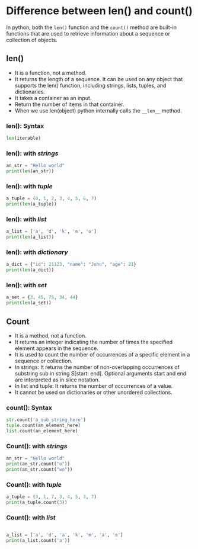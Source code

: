 # Difference between len() and count()

In python, both the `len()` function and the `count()` method are built-in functions that are used to retrieve information about a sequence or collection of objects.

## len()

- It is a function, not a method.
- It returns the length of a sequence. It can be used on any object that supports the len() function, including strings, lists, tuples, and dictionaries.
- It takes a container as an input.
- Return the number of items in that container.
- When we use len(object) python internally calls the `__len__` method.

### len(): Syntax

```python
len(iterable)
```

### len(): with *strings*

```python
an_str = "Hello world"
print(len(an_str))
```

### len(): with *tuple*

```python
a_tuple = (0, 1, 2, 3, 4, 5, 6, 7)
print(len(a_tuple))
```

### len(): with *list*

```python
a_list = ['a', 'd', 'k', 'm', 'o']
print(len(a_list))
```

### len(): with *dictionary*

```python
a_dict = {"id": 21123, "name": "John", "age": 21}
print(len(a_dict))
```

### len(): with *set*

```python
a_set = {3, 45, 75, 34, 44}
print(len(a_set))
```

## Count

- It is a method, not a function.
- It returns an integer indicating the number of times the specified element appears in the sequence.
- It is used to count the number of occurrences of a specific element in a sequence or collection.
- In strings: It returns the number of non-overlapping occurrences of substring sub in string S[start: end]. Optional arguments start and end are interpreted as in slice notation.
- In list and tuple: It returns the number of occurrences of a value.
- It cannot be used on dictionaries or other unordered collections.

### count(): Syntax

```python
str.count('a_sub_string_here')
tuple.count(an_element_here)
list.count(an_element_here)
```

### Count(): with *strings*

```python
an_str = "Hello world"
print(an_str.count("o"))
print(an_str.count("wo"))
```

### Count(): with *tuple*

```python
a_tuple = (3, 1, 7, 3, 4, 5, 3, 7)
print(a_tuple.count(3))
```

### Count(): with *list*

```python

a_list = ['a', 'd', 'a', 'k', 'm', 'a', 'o']
print(a_list.count('a'))
```
